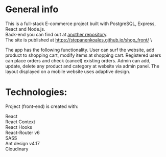 # General info

This is a full-stack E-commerce project built with PostgreSQL, Express, React and Node.js. \
Back-end you can find out at <a href="https://github.com/stepanenkoales/Shop-Back"> another repository</a>. \
The site is published at https://stepanenkoales.github.io/shop_front/  \

The app has the following functionality.
User can surf the website, add product to shopping cart, modify items at shopping cart. Registered users can place orders and check (cancel) existing orders.
Admin can add, update, delete any product and category at website via admin panel. 
The layout displayed on a mobile website uses adaptive design.

# Technologies: 

Project (front-end) is created with: 

React \
React Context \
React Hooks \
React-Router v6 \
SASS \
Ant design v4.17 \
Cloudinary
